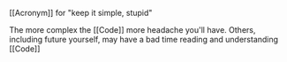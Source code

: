 [[Acronym]] for "keep it simple, stupid"

The more complex the [[Code]] more headache you'll have. Others, including future yourself, may have a bad time reading and understanding [[Code]]